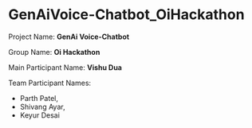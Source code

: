# GenAiVoice-Chatbot_OiHackathon


Project Name: **GenAi Voice-Chatbot**

Group Name: **Oi Hackathon**

Main Participant Name: **Vishu Dua**

Team Participant Names:

- Parth Patel,  
- Shivang Ayar,
-    Keyur Desai
